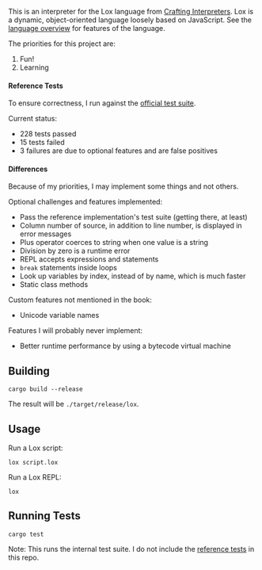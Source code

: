 This is an interpreter for the Lox language from
[Crafting Interpreters](https://www.craftinginterpreters.com/).  Lox is a
dynamic, object-oriented language loosely based on JavaScript.  See the
[language overview](https://www.craftinginterpreters.com/the-lox-language.html)
for features of the language.

The priorities for this project are:

1. Fun!
2. Learning

#### Reference Tests

To ensure correctness, I run against the [official test suite](https://github.com/munificent/craftinginterpreters/tree/master/test).

Current status:

- 228 tests passed
- 15 tests failed
- 3 failures are due to optional features and are false positives

#### Differences

Because of my priorities, I may implement some things and not others.

Optional challenges and features implemented:

- Pass the reference implementation's test suite (getting there, at least)
- Column number of source, in addition to line number, is displayed in error messages
- Plus operator coerces to string when one value is a string
- Division by zero is a runtime error
- REPL accepts expressions and statements
- `break` statements inside loops
- Look up variables by index, instead of by name, which is much faster
- Static class methods

Custom features not mentioned in the book:

- Unicode variable names

Features I will probably never implement:

- Better runtime performance by using a bytecode virtual machine

## Building

```shell
cargo build --release
```

The result will be `./target/release/lox`.

## Usage

Run a Lox script:

```shell
lox script.lox
```

Run a Lox REPL:

```shell
lox
```

## Running Tests

```shell
cargo test
```

Note: This runs the internal test suite.  I do not include the
[reference tests](https://github.com/munificent/craftinginterpreters/tree/master/test)
in this repo.
